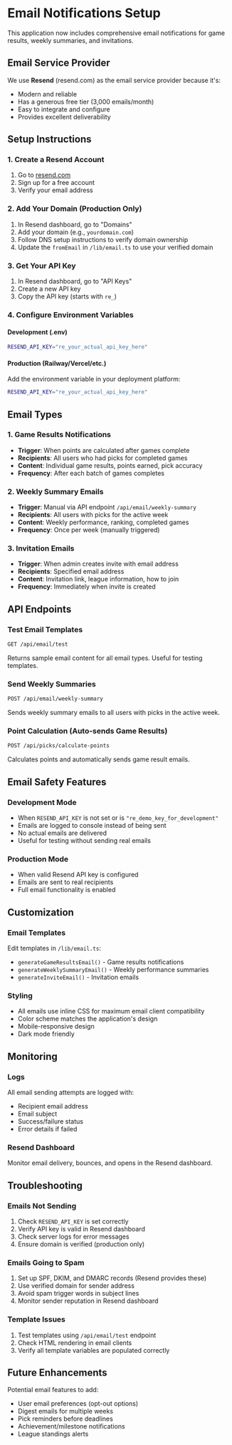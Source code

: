 # Email Notifications Setup

This application now includes comprehensive email notifications for game results, weekly summaries, and invitations.

## Email Service Provider

We use **Resend** (resend.com) as the email service provider because it's:
- Modern and reliable
- Has a generous free tier (3,000 emails/month)
- Easy to integrate and configure
- Provides excellent deliverability

## Setup Instructions

### 1. Create a Resend Account
1. Go to [resend.com](https://resend.com)
2. Sign up for a free account
3. Verify your email address

### 2. Add Your Domain (Production Only)
1. In Resend dashboard, go to "Domains"
2. Add your domain (e.g., `yourdomain.com`)
3. Follow DNS setup instructions to verify domain ownership
4. Update the `fromEmail` in `/lib/email.ts` to use your verified domain

### 3. Get Your API Key
1. In Resend dashboard, go to "API Keys"
2. Create a new API key
3. Copy the API key (starts with `re_`)

### 4. Configure Environment Variables

#### Development (.env)
```bash
RESEND_API_KEY="re_your_actual_api_key_here"
```

#### Production (Railway/Vercel/etc.)
Add the environment variable in your deployment platform:
```bash
RESEND_API_KEY="re_your_actual_api_key_here"
```

## Email Types

### 1. Game Results Notifications
- **Trigger**: When points are calculated after games complete
- **Recipients**: All users who had picks for completed games
- **Content**: Individual game results, points earned, pick accuracy
- **Frequency**: After each batch of games completes

### 2. Weekly Summary Emails
- **Trigger**: Manual via API endpoint `/api/email/weekly-summary`
- **Recipients**: All users with picks for the active week
- **Content**: Weekly performance, ranking, completed games
- **Frequency**: Once per week (manually triggered)

### 3. Invitation Emails
- **Trigger**: When admin creates invite with email address
- **Recipients**: Specified email address
- **Content**: Invitation link, league information, how to join
- **Frequency**: Immediately when invite is created

## API Endpoints

### Test Email Templates
```bash
GET /api/email/test
```
Returns sample email content for all email types. Useful for testing templates.

### Send Weekly Summaries
```bash
POST /api/email/weekly-summary
```
Sends weekly summary emails to all users with picks in the active week.

### Point Calculation (Auto-sends Game Results)
```bash
POST /api/picks/calculate-points
```
Calculates points and automatically sends game result emails.

## Email Safety Features

### Development Mode
- When `RESEND_API_KEY` is not set or is `"re_demo_key_for_development"`
- Emails are logged to console instead of being sent
- No actual emails are delivered
- Useful for testing without sending real emails

### Production Mode
- When valid Resend API key is configured
- Emails are sent to real recipients
- Full email functionality is enabled

## Customization

### Email Templates
Edit templates in `/lib/email.ts`:
- `generateGameResultsEmail()` - Game results notifications
- `generateWeeklySummaryEmail()` - Weekly performance summaries  
- `generateInviteEmail()` - Invitation emails

### Styling
- All emails use inline CSS for maximum email client compatibility
- Color scheme matches the application's design
- Mobile-responsive design
- Dark mode friendly

## Monitoring

### Logs
All email sending attempts are logged with:
- Recipient email address
- Email subject
- Success/failure status
- Error details if failed

### Resend Dashboard
Monitor email delivery, bounces, and opens in the Resend dashboard.

## Troubleshooting

### Emails Not Sending
1. Check `RESEND_API_KEY` is set correctly
2. Verify API key is valid in Resend dashboard
3. Check server logs for error messages
4. Ensure domain is verified (production only)

### Emails Going to Spam
1. Set up SPF, DKIM, and DMARC records (Resend provides these)
2. Use verified domain for sender address
3. Avoid spam trigger words in subject lines
4. Monitor sender reputation in Resend dashboard

### Template Issues
1. Test templates using `/api/email/test` endpoint
2. Check HTML rendering in email clients
3. Verify all template variables are populated correctly

## Future Enhancements

Potential email features to add:
- User email preferences (opt-out options)
- Digest emails for multiple weeks
- Pick reminders before deadlines
- Achievement/milestone notifications
- League standings alerts